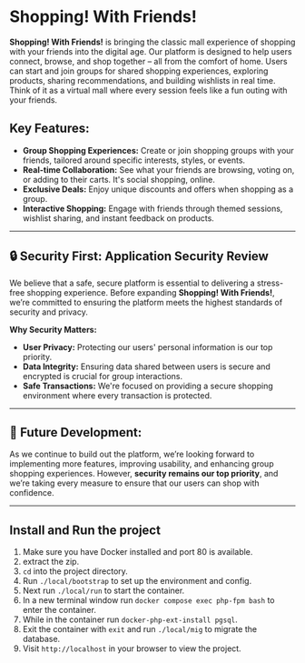 # Shopping! With Friends!

**Shopping! With Friends!** is bringing the classic mall experience of shopping with your friends into the digital age. Our platform is designed to help users connect, browse, and shop together – all from the comfort of home. Users can start and join groups for shared shopping experiences, exploring products, sharing recommendations, and building wishlists in real time. Think of it as a virtual mall where every session feels like a fun outing with your friends.

## Key Features:
- **Group Shopping Experiences:** Create or join shopping groups with your friends, tailored around specific interests, styles, or events.
- **Real-time Collaboration:** See what your friends are browsing, voting on, or adding to their carts. It's social shopping, online.
- **Exclusive Deals:** Enjoy unique discounts and offers when shopping as a group.
- **Interactive Shopping:** Engage with friends through themed sessions, wishlist sharing, and instant feedback on products.

---

## 🔒 Security First: Application Security Review

We believe that a safe, secure platform is essential to delivering a stress-free shopping experience. Before expanding **Shopping! With Friends!**, we’re committed to ensuring the platform meets the highest standards of security and privacy.

**Why Security Matters:**
- **User Privacy:** Protecting our users' personal information is our top priority.
- **Data Integrity:** Ensuring data shared between users is secure and encrypted is crucial for group interactions.
- **Safe Transactions:** We're focused on providing a secure shopping environment where every transaction is protected.

---

## 🚀 Future Development:

As we continue to build out the platform, we’re looking forward to implementing more features, improving usability, and enhancing group shopping experiences. However, **security remains our top priority**, and we’re taking every measure to ensure that our users can shop with confidence.

---

## Install and Run the project

1. Make sure you have Docker installed and port 80 is available.
2. extract the zip.
3. `cd` into the project directory. 
4. Run `./local/bootstrap` to set up the environment and config.
5. Next run `./local/run` to start the container. 
6. In a new terminal window run `docker compose exec php-fpm bash` to enter the container. 
7. While in the container run `docker-php-ext-install pgsql`. 
8. Exit the container with `exit` and run `./local/mig` to migrate the database. 
9. Visit `http://localhost` in your browser to view the project.

